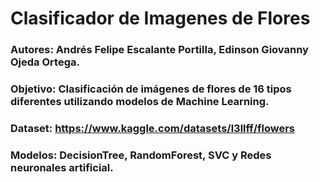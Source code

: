 # Clasificador de Imagenes de Flores

### Autores: Andrés Felipe Escalante Portilla, Edinson Giovanny Ojeda Ortega.
### Objetivo: Clasificación de imágenes de flores de 16 tipos diferentes utilizando modelos de Machine Learning.
### Dataset: https://www.kaggle.com/datasets/l3llff/flowers
### Modelos: DecisionTree, RandomForest, SVC y Redes neuronales artificial.
